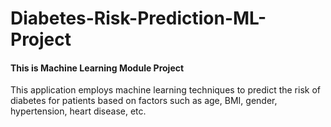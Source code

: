 # Diabetes-Risk-Prediction-ML-Project
#### This is Machine Learning Module Project
This application employs machine learning techniques to predict the risk of diabetes for patients based on factors such as age, BMI, gender, hypertension, heart disease, etc.
